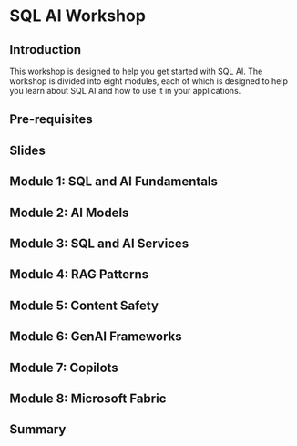 # SQL AI Workshop

## Introduction

This workshop is designed to help you get started with SQL AI. The workshop is divided into eight modules, each of which is designed to help you learn about SQL AI and how to use it in your applications.

## Pre-requisites

## Slides

## Module 1: SQL and AI Fundamentals

## Module 2: AI Models

## Module 3: SQL and AI Services

## Module 4: RAG Patterns

## Module 5: Content Safety

## Module 6: GenAI Frameworks

## Module 7: Copilots

## Module 8: Microsoft Fabric

## Summary
